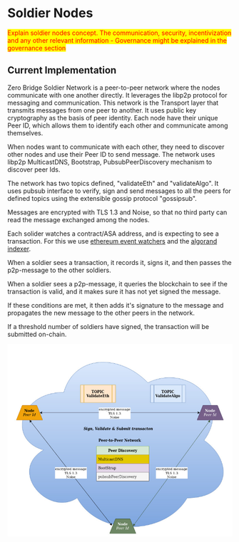 # Soldier Nodes

<mark style="color:red;">Explain soldier nodes concept. The communication, security, incentivization and any other relevant information - Governance might be explained in the governance section</mark>

## Current Implementation

Zero Bridge Soldier Network is a peer-to-peer network where the nodes communicate with one another directly. It leverages the libp2p protocol for messaging and communication. This network is the Transport layer that transmits messages from one peer to another. It uses public key cryptography as the basis of peer identity. Each node have their unique Peer ID, which allows them to identify each other and communicate among themselves.

When nodes want to communicate with each other, they need to discover other nodes and use their Peer ID to send message. The network uses libp2p MulticastDNS, Bootstrap, PubsubPeerDiscovery mechanism to discover peer Ids.

The network has two topics defined, "validateEth" and "validateAlgo". It uses pubsub interface to verify, sign and send messages to all the peers for defined topics using the extensible gossip protocol "gossipsub".

Messages are encrypted with TLS 1.3 and Noise, so that no third party can read the message exchanged among the nodes.

Each solider watches a contract/ASA address, and is expecting to see a transaction. For this we use [ethereum event watchers](https://web3js.readthedocs.io/en/v1.3.4/web3-eth-contract.html#contract-events) and the [algorand indexer](https://developer.algorand.org/docs/rest-apis/indexer/).

When a soldier sees a transaction, it records it, signs it, and then passes the p2p-message to the other soldiers.

When a soldier sees a p2p-message, it queries the blockchain to see if the transaction is valid, and it makes sure it has not yet signed the message.

If these conditions are met, it then adds it's signature to the message and propagates the new message to the other peers in the network.

If a threshold number of soldiers have signed, the transaction will be submitted on-chain.

![](../.gitbook/assets/8.soldier-network.jpg)
